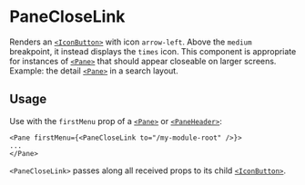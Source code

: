 # PaneCloseLink

Renders an [`<IconButton>`](/?selectedKind=IconButton) with icon `arrow-left`. Above the `medium` breakpoint, it instead displays the `times` icon. This component is appropriate for instances of [`<Pane>`](/?selectedKind=Pane) that should appear closeable on larger screens. Example: the detail [`<Pane>`](/?selectedKind=Pane) in a search layout.

## Usage
Use with the `firstMenu` prop of a [`<Pane>`](/?selectedKind=Pane) or [`<PaneHeader>`](/?selectedKind=Pane&selectedStory=PaneHeader):

```
<Pane firstMenu={<PaneCloseLink to="/my-module-root" />}>
...
</Pane>
```

`<PaneCloseLink>` passes along all received props to its child [`<IconButton>`](/?selectedKind=IconButton).
